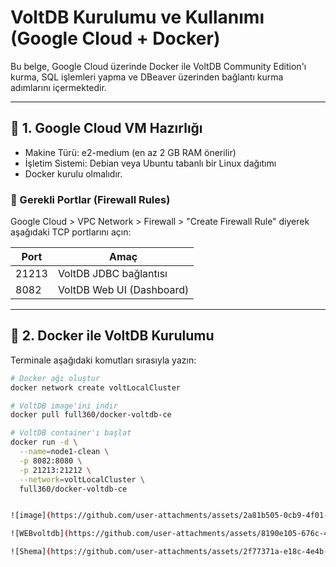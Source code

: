 # VoltDB Kurulumu ve Kullanımı (Google Cloud + Docker)

Bu belge, Google Cloud üzerinde Docker ile VoltDB Community Edition'ı kurma, SQL işlemleri yapma ve DBeaver üzerinden bağlantı kurma adımlarını içermektedir.

---

## 🔧 1. Google Cloud VM Hazırlığı

- Makine Türü: e2-medium (en az 2 GB RAM önerilir)
- İşletim Sistemi: Debian veya Ubuntu tabanlı bir Linux dağıtımı
- Docker kurulu olmalıdır.

### 🚨 Gerekli Portlar (Firewall Rules)

Google Cloud > VPC Network > Firewall > "Create Firewall Rule" diyerek aşağıdaki TCP portlarını açın:

| Port   | Amaç                     |
|--------|--------------------------|
| 21213  | VoltDB JDBC bağlantısı   |
| 8082   | VoltDB Web UI (Dashboard)|

---

## 🐳 2. Docker ile VoltDB Kurulumu

Terminale aşağıdaki komutları sırasıyla yazın:

```bash
# Docker ağı oluştur
docker network create voltLocalCluster

# VoltDB image'ini indir
docker pull full360/docker-voltdb-ce

# VoltDB container'ı başlat
docker run -d \
  --name=node1-clean \
  -p 8082:8080 \
  -p 21213:21212 \
  --network=voltLocalCluster \
  full360/docker-voltdb-ce


![image](https://github.com/user-attachments/assets/2a81b505-0cb9-4f01-bc96-310b98437f1e)

![WEBvoltdb](https://github.com/user-attachments/assets/8190e105-676c-40ae-8d57-f8d446e162e5)

![Shema](https://github.com/user-attachments/assets/2f77371a-e18c-4e4b-8da1-1e701d62fbd8)
